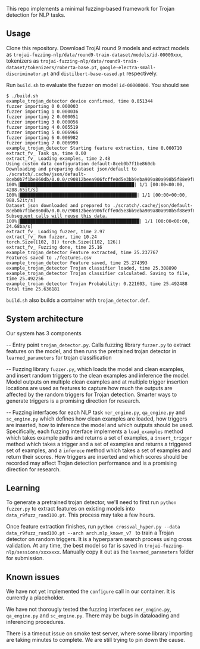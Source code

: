 This repo implements a minimal fuzzing-based framework for Trojan detection for NLP tasks. 

## Usage

Clone this repository. Download TrojAI round 9 models and extract models as `trojai-fuzzing-nlp/data/round9-train-dataset/models/id-00000xxx`, tokenizers as `trojai-fuzzing-nlp/data/round9-train-dataset/tokenizers/roberta-base.pt`, `google-electra-small-discriminator.pt` and `distilbert-base-cased.pt` respectively.

Run `build.sh` to evaluate the fuzzer on model `id-00000000`. You should see

```
$ ./build.sh
example_trojan_detector device confirmed, time 0.051344
fuzzer importing 0 0.000003
fuzzer importing 1 0.000036
fuzzer importing 2 0.000051
fuzzer importing 3 0.000056
fuzzer importing 4 0.005519
fuzzer importing 5 0.006966
fuzzer importing 6 0.006982
fuzzer importing 7 0.006999
example_trojan_detector Starting feature extraction, time 0.060710
extract_fv_ Task qa, time 0.00
extract_fv_ Loading examples, time 2.48
Using custom data configuration default-8ceb0b7f1be860db
Downloading and preparing dataset json/default to ./scratch/.cache/json/default-8ceb0b7f1be860db/0.0.0/c90812beea906fcffe0d5e3bb9eba909a80a998b5f88e9f8acbd320aa91acfde...
100%|███████████████████████████████████████████| 1/1 [00:00<00:00, 4288.65it/s]
100%|████████████████████████████████████████████| 1/1 [00:00<00:00, 988.52it/s]
Dataset json downloaded and prepared to ./scratch/.cache/json/default-8ceb0b7f1be860db/0.0.0/c90812beea906fcffe0d5e3bb9eba909a80a998b5f88e9f8acbd320aa91acfde. Subsequent calls will reuse this data.
100%|█████████████████████████████████████████████| 1/1 [00:00<00:00, 24.68ba/s]
extract_fv_ Loading fuzzer, time 2.97
extract_fv_ Run fuzzer, time 10.24
torch.Size([102, 8]) torch.Size([102, 126])
extract_fv_ Fuzzing done, time 25.16
example_trojan_detector Feature extracted, time 25.237767
Features saved to ./features.csv
example_trojan_detector Feature saved, time 25.274393
example_trojan_detector Trojan classifier loaded, time 25.308890
example_trojan_detector Trojan classifier calculated. Saving to file, time 25.492256
example_trojan_detector Trojan Probability: 0.221603, time 25.492488
Total time 25.636181

```

`build.sh` also builds a container with `trojan_detector.def`.

## System architecture

Our system has 3 components

-- Entry point `trojan_detector.py`. Calls fuzzing library `fuzzer.py` to extract features on the model, and then runs the pretrained trojan detector in `learned_parameters` for trojan classification

-- Fuzzing library `fuzzer.py`, which loads the model and clean examples, and insert random triggers to the clean examples and inference the model. Model outputs on multiple clean examples and at multiple trigger insertion locations are used as features to capture how much the outputs are affected by the random triggers for Trojan detection. Smarter ways to generate triggers is a promising direction for research.

-- Fuzzing interfaces for each NLP task `ner_engine.py`, `qa_engine.py` and `sc_engine.py` which defines how clean examples are loaded, how triggers are inserted, how to inference the model and which outputs should be used. Specifically, each fuzzing interface implements a `load_examples` method which takes example paths and returns a set of examples, a `insert_trigger` method which takes a trigger and a set of examples and returns a triggered set of examples, and a `inferece` method which takes a set of examples and return their scores. How triggers are inserted and which scores should be recorded may affect Trojan detection performance and is a promising direction for research.

## Learning

To generate a pretrained trojan detector, we'll need to first run `python fuzzer.py` to extract features on existing models into `data_r9fuzz_rand100.pt`. This process may take a few hours.

Once feature extraction finishes, run `python crossval_hyper.py --data data_r9fuzz_rand100.pt --arch arch.mlp_known_v7 ` to train a Trojan detector on random triggers. It is a hyperparam search process using cross validation. At any time, the best model so far is saved in `trojai-fuzzing-nlp/sessions/xxxxxxx`. Manually copy it out as the `learned_parameters` folder for submission.


## Known issues

We have not yet implemented the `configure` call in our container. It is currently a placeholder.

We have not thorougly tested the fuzzing interfaces `ner_engine.py`, `qa_engine.py` and `sc_engine.py`. There may be bugs in dataloading and inferencing procedures.

There is a timeout issue on smoke test server, where some library importing are taking minutes to complete. We are still trying to pin down the cause.